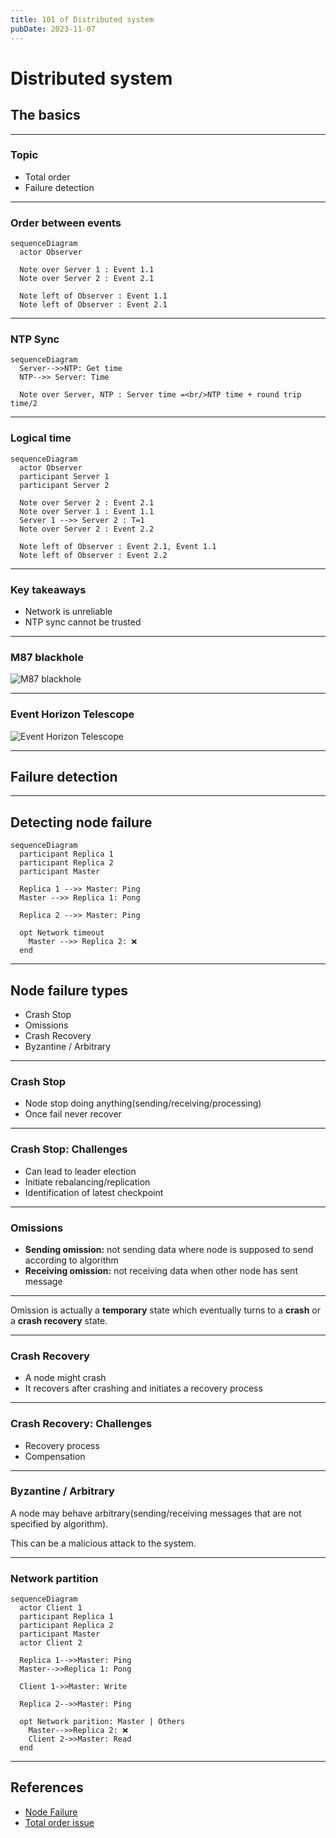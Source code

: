 ```yaml
---
title: 101 of Distributed system
pubDate: 2023-11-07
---
```


# Distributed system

## The basics <!-- .element: class="fragment" -->

---

### Topic

- Total order
- Failure detection

<!-- .element: class="fragmented-list" -->

---

### Order between events

```mermaid
sequenceDiagram
  actor Observer

  Note over Server 1 : Event 1.1
  Note over Server 2 : Event 2.1

  Note left of Observer : Event 1.1
  Note left of Observer : Event 2.1
```

---

### NTP Sync

```mermaid
sequenceDiagram
  Server-->>NTP: Get time
  NTP-->> Server: Time

  Note over Server, NTP : Server time =<br/>NTP time + round trip time/2

```

---

### Logical time

```mermaid
sequenceDiagram
  actor Observer
  participant Server 1
  participant Server 2

  Note over Server 2 : Event 2.1
  Note over Server 1 : Event 1.1
  Server 1 -->> Server 2 : T=1
  Note over Server 2 : Event 2.2

  Note left of Observer : Event 2.1, Event 1.1
  Note left of Observer : Event 2.2

```

---

### Key takeaways

- Network is unreliable
- NTP sync cannot be trusted

<!-- .element: class="fragmented-list" -->

---

### M87 blackhole

![M87 blackhole](/assets/distributed-system/M87.webp)

<!-- .element: class="fragment" -->

---

### Event Horizon Telescope

![Event Horizon Telescope](/assets/distributed-system/Event-Horizon-Telescope.svg)

<!-- .element: class="fragment" -->

---

## Failure detection

---

## Detecting node failure

```mermaid
sequenceDiagram
  participant Replica 1
  participant Replica 2
  participant Master

  Replica 1 -->> Master: Ping
  Master -->> Replica 1: Pong

  Replica 2 -->> Master: Ping

  opt Network timeout
    Master -->> Replica 2: ❌
  end

```

---

## Node failure types

- Crash Stop
- Omissions
- Crash Recovery
- Byzantine / Arbitrary

<!-- .element: class="fragmented-list" -->

---

### Crash Stop

- Node stop doing anything(sending/receiving/processing)
- Once fail never recover

<!-- .element: class="fragmented-list" -->

---

### Crash Stop: Challenges

- Can lead to leader election
- Initiate rebalancing/replication
- Identification of latest checkpoint

<!-- .element: class="fragmented-list" -->

---

### Omissions

- **Sending omission:** not sending data where node is supposed to send according to algorithm
- **Receiving omission:** not receiving data when other node has sent message

---

Omission is actually a **temporary** state which eventually turns to a **crash** or a **crash recovery** state.

---

### Crash Recovery

- A node might crash
- It recovers after crashing and initiates a recovery process

<!-- .element: class="fragmented-list" -->

---

### Crash Recovery: Challenges

- Recovery process
- Compensation

<!-- .element: class="fragmented-list" -->

---

### Byzantine / Arbitrary

A node may behave arbitrary(sending/receiving messages that are not specified by algorithm).

This can be a malicious attack to the system.

---

### Network partition

```mermaid
sequenceDiagram
  actor Client 1
  participant Replica 1
  participant Replica 2
  participant Master
  actor Client 2

  Replica 1-->>Master: Ping
  Master-->>Replica 1: Pong

  Client 1->>Master: Write

  Replica 2-->>Master: Ping

  opt Network parition: Master | Others
    Master-->>Replica 2: ❌
    Client 2->>Master: Read
  end

```

---

## References

- [Node Failure](https://distash.blogspot.com/search/label/Crash)
- [Total order issue](https://ashrafuzzaman.github.io/posts/understanding-the-challenges-of-distributed-system/)
